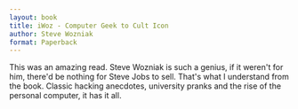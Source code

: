 ```yaml
---
layout: book
title: iWoz - Computer Geek to Cult Icon
author: Steve Wozniak
format: Paperback
---
```


This was an amazing read. Steve Wozniak is such a genius, if it weren't for him, there'd be nothing for Steve Jobs to sell. That's what I understand from the book. Classic hacking anecdotes, university pranks and the rise of the personal computer, it has it all.
